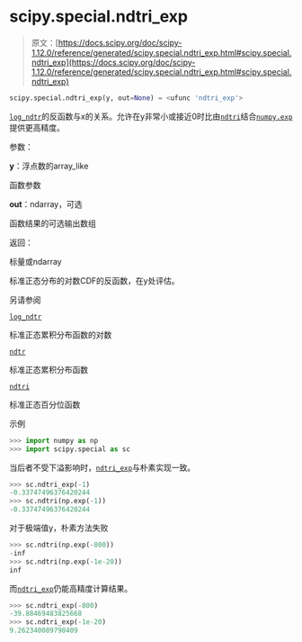 # scipy.special.ndtri_exp

> 原文：[https://docs.scipy.org/doc/scipy-1.12.0/reference/generated/scipy.special.ndtri_exp.html#scipy.special.ndtri_exp](https://docs.scipy.org/doc/scipy-1.12.0/reference/generated/scipy.special.ndtri_exp.html#scipy.special.ndtri_exp)

```py
scipy.special.ndtri_exp(y, out=None) = <ufunc 'ndtri_exp'>
```

[`log_ndtr`](scipy.special.log_ndtr.html#scipy.special.log_ndtr "scipy.special.log_ndtr")的反函数与x的关系。允许在y非常小或接近0时比由[`ndtri`](scipy.special.ndtri.html#scipy.special.ndtri "scipy.special.ndtri")结合[`numpy.exp`](https://numpy.org/devdocs/reference/generated/numpy.exp.html#numpy.exp "(在NumPy v2.0.dev0中)")提供更高精度。

参数：

**y**：浮点数的array_like

函数参数

**out**：ndarray，可选

函数结果的可选输出数组

返回：

标量或ndarray

标准正态分布的对数CDF的反函数，在y处评估。

另请参阅

[`log_ndtr`](scipy.special.log_ndtr.html#scipy.special.log_ndtr "scipy.special.log_ndtr")

标准正态累积分布函数的对数

[`ndtr`](scipy.special.ndtr.html#scipy.special.ndtr "scipy.special.ndtr")

标准正态累积分布函数

[`ndtri`](scipy.special.ndtri.html#scipy.special.ndtri "scipy.special.ndtri")

标准正态百分位函数

示例

```py
>>> import numpy as np
>>> import scipy.special as sc 
```

当后者不受下溢影响时，[`ndtri_exp`](#scipy.special.ndtri_exp "scipy.special.ndtri_exp")与朴素实现一致。

```py
>>> sc.ndtri_exp(-1)
-0.33747496376420244
>>> sc.ndtri(np.exp(-1))
-0.33747496376420244 
```

对于极端值y，朴素方法失败

```py
>>> sc.ndtri(np.exp(-800))
-inf
>>> sc.ndtri(np.exp(-1e-20))
inf 
```

而[`ndtri_exp`](#scipy.special.ndtri_exp "scipy.special.ndtri_exp")仍能高精度计算结果。

```py
>>> sc.ndtri_exp(-800)
-39.88469483825668
>>> sc.ndtri_exp(-1e-20)
9.262340089798409 
```
